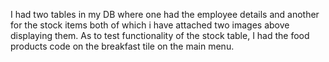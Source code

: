 I had two tables in my DB where one had the employee details and another for the stock items both of which i have attached two images above displaying them.
As to test functionality of the stock table, I had the food products code on the breakfast tile on the main menu.
